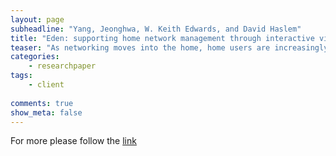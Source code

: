 ```yaml
---
layout: page
subheadline: "Yang, Jeonghwa, W. Keith Edwards, and David Haslem"
title: "Eden: supporting home network management through interactive visual tools"
teaser: "As networking moves into the home, home users are increasingly being faced with complex network management chores. Previous research, however, has demonstrated the difficulty many users have in managing their networks. This difficulty is compounded by the fact that advanced network management tools - such as those developed for the enterprise - are generally too complex for home users, do not support the common tasks they face, and are not a good fit for the technical peculiarities of the home. This paper presents Eden, an interactive, direct manipulation home network management system aimed at end users. Eden supports a range of common tasks, and provides a simple conceptual model that can help users understand key aspects of networking better. The system leverages a novel home network router that acts as a 'dropin' replacement for users' current router. We demonstrate that Eden not only improves the user experience of networking, but also aids users in forming workable conceptual models of how the network works."
categories:
    - researchpaper  
tags:
    - client
      
comments: true
show_meta: false
---
```



For more please follow the [link](http://dl.acm.org/citation.cfm?id=1866049)